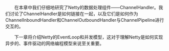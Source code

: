 &emsp;&emsp;在本章中我们仔细地研究了Netty的数据处理组件——ChannelHandler。我们讨论了ChannelHandler是如何链接在一起，以及它们是如何作为ChannelInboundHandler和ChannelOutboundHandler与ChannelPipeline进行交互的。

&emsp;&emsp;下一章将介绍Netty的EventLoop和并发模型，这对于理解Netty是如何实现异步的、事件驱动的网络编程模型来说至关重要。